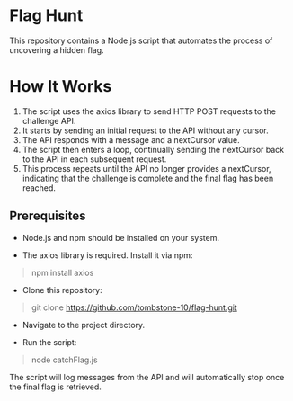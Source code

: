 # Flag Hunt
This repository contains a Node.js script that automates the process of uncovering a hidden flag.

# How It Works

1. The script uses the axios library to send HTTP POST requests to the challenge API.
2. It starts by sending an initial request to the API without any cursor.
3. The API responds with a message and a nextCursor value.
4. The script then enters a loop, continually sending the nextCursor back to the API in each subsequent request.
5. This process repeats until the API no longer provides a nextCursor, indicating that the challenge is complete and the final flag has been reached.

## Prerequisites

- Node.js and npm should be installed on your system.

- The axios library is required. Install it via npm:
> npm install axios

- Clone this repository:
> git clone https://github.com/tombstone-10/flag-hunt.git

- Navigate to the project directory.
  
- Run the script:
> node catchFlag.js

The script will log messages from the API and will automatically stop once the final flag is retrieved.
